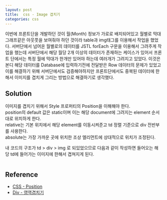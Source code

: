```yaml
---
layout: post
title:  css - Image 겹치기
categories: css
---
```


이번에 프론트단을 개발하던 것이 월(Month) 정보가 가로로 배치되어있고 월별로 막대 그래프같은 아웃풋을 보여줘야 하던 것이라 table과 img태그를 이용해서 작업을 했었다. 서버단에서 넘어온 월별로의 데이터를 JSTL forEach 구문을 이용해서 그려주게 작업을 했는데 서버단에서 해당 월당 2개 이상의 데이터가 존재하는 케이스가 있어서 프론트 단에서는 특정 월에 막대가 한개만 있어야 하는데 여러개가 그려지고 있었다. 이것은 본디 해당 데이터를 Database에 입력하기전에 전달받은 Row 데이터의 문제가 있었고 이를 해결하기 위해 서버단에서도 검증해야하지만 프론트단에서도 중복된 데이터에 한해서 이미지를 겹치게 그리는 방법으로 해결하기로 생각했다. <br>

<h2>Solution</h2>
이미지를 겹치기 위해서 Style 프로퍼티의 Position을 이해해야 한다. <br>
position의 default 값은 static이며 이는 해당 document에 그려지는 element 순서대로 위치하게 한다. <br>
relative는 기본 위치에서 해당 element를 이동시켜준고 td 정렬 기준으로 div 전반부를 사용한다. <br>
absolute는 가장 가까운 곳에 위치한 조상 엘리먼트에 상대적으로 위치가 조정된다. <br>

내 코드의 구조가 td > div > img 로 되있었으므로 다음과 같이 작성하면 들어오는 해당 td에 들어가는 이미지에 한해서 겹쳐지게 된다. 

```html

```

<h2></h2>

<h2>Reference</h2>

- [CSS - Position ](http://www.w3schools.com/cssref/pr_class_position.asp)
- [Div - 영역겹치기](http://howways.blogspot.kr/2014/01/HTML-DIV-Layer-Position-Absolute-Relative-Z-index-Visibility.html)
